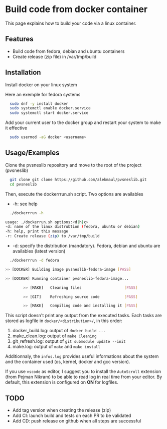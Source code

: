 
# Build code from docker container


This page explains how to build your code via a linux container.


## Features

- Build code from fedora, debian and ubuntu containers
- Create release (zip file) in /var/tmp/build


## Installation

Install docker on your linux system

Here an exemple for fedora systems
```bash
  sudo dnf -y install docker
  sudo systemctl enable docker.service
  sudo systemctl start docker.service
```

Add your current user to the docker group and restart your system to make it effective
```bash
  sudo usermod -aG docker <username>
```
## Usage/Examples

Clone the pvsneslib repository and move to the root of the project (pvsneslib)
```bash
  git clone git clone https://github.com/alekmaul/pvsneslib.git
  cd pvsneslib
```

Then, execute the dockerrrun.sh script. Two options are availables
* -h: see help
```bash
  ./dockerrrun -h

usage: ./dockerrun.sh options:<d|h|c>
-d: name of the linux distrubtion (fedora, ubuntu or debian)
-h: help, print this message
-r: Create release (zip) to /var/tmp/build
```
* -d: specify the distribution (mandatory). Fedora, debian and ubuntu are availables (latest version)
```bash
  ./dockerrrun -d fedora

>> [DOCKER] Building image pvsneslib-fedora-image [PASS]

>> [DOCKER] Running container pvsneslib-fedora-image...

        >> [MAKE]   Cleaning files                   [PASS]

        >> [GIT]    Refreshing source code           [PASS]

        >> [MAKE]   Compiling code and installing it [PASS]

```

This script doesn't print any output from the executed tasks.
Each tasks are stored as logfile in `docker/<distribution>/`, in this order:

1. docker_build.log: output of `docker build ...`
2. make_clean.log: output of `make Cleaning`
3. git_refresh.log: output of `git submodule update --init`
4. make.log: output of `make` and `make install`

Additionnaly, the `infos.log` provides useful informations about the system and the container used (os, kernel, docker and gcc version).

If you use `vscode` as editor, I suggest you to install the `AutoScroll` extension (from Pejman Nikram) to be able to read log in real time from your editor. By default, this extension is configured on **ON** for logfiles.


## TODO

- Add tag version when creating the release (zip)
- Add CI: launch build and tests on each PR to be validated
- Add CD: push release on github when all steps are successful